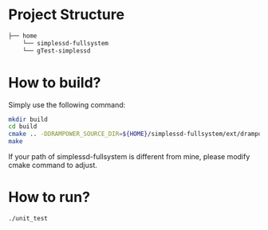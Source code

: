 # Project Structure

```txt
├── home
    └── simplessd-fullsystem
    └── gTest-simplessd
```

# How to build?
Simply use the following command:
```bash
mkdir build
cd build
cmake .. -DDRAMPOWER_SOURCE_DIR=${HOME}/simplessd-fullsystem/ext/drampower/src;
make
```

If your path of simplessd-fullsystem is different from mine, please modify cmake command to adjust.

# How to run?
```bash
./unit_test
```
